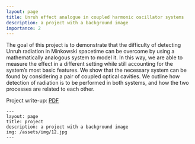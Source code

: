 ```yaml
---
layout: page
title: Unruh effect analogue in coupled harmonic oscillator systems
description: a project with a background image
importance: 2
---
```


The goal of this project is to demonstrate that the difficulty of detecting Unruh radiation in Minkowski spacetime can be overcome by using a mathematically analogous system to model it. In this way, we are able to measure the effect in a different setting while still accounting for the system’s most basic features. We show that the necessary system can be found by considering a pair of coupled optical cavities. We outline how detection of radiation is to be performed in both systems, and how the two processes are related to each other.

Project write-up: [PDF](/assets/pdf/Rozenberg_Liza_Fall_JP.pdf)

    ---
    layout: page
    title: project
    description: a project with a background image
    img: /assets/img/12.jpg
    ---


